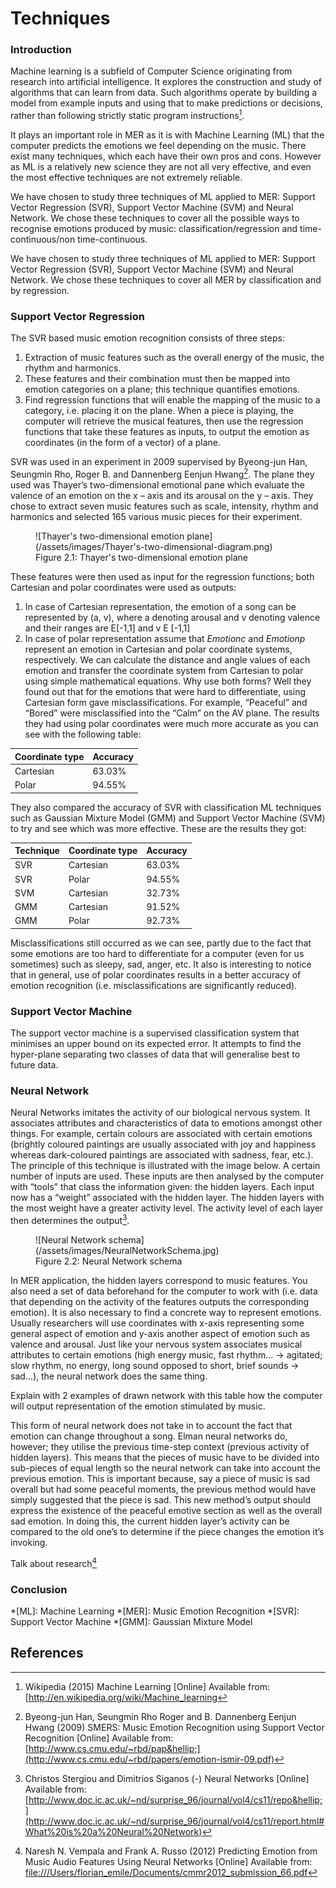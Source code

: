 # Techniques

### Introduction

Machine learning is a subfield of Computer Science originating from research into artificial intelligence. It explores the construction and study of algorithms that can learn from data. Such algorithms operate by building a model from example inputs and using that to make predictions or decisions, rather than following strictly static program instructions[^1].

It plays an important role in MER as it is with Machine Learning (ML) that the computer predicts the emotions we feel depending on the music. There exist many techniques, which each have their own pros and cons. However as ML is a relatively new science they are not all very effective, and even the most effective techniques are not extremely reliable.

We have chosen to study three techniques of ML applied to MER:  Support Vector Regression (SVR), Support Vector Machine (SVM) and Neural Network. We chose these techniques to cover all the possible ways to recognise emotions produced by music: classification/regression and time-continuous/non time-continuous.

We have chosen to study three techniques of ML applied to MER:  Support Vector Regression (SVR), Support Vector Machine (SVM) and Neural Network. We chose these techniques to cover all MER by classification and by regression.

### Support Vector Regression

The SVR based music emotion recognition consists of three steps:


1. Extraction of music features such as the overall energy of the music, the rhythm and harmonics.
2. These features and their combination must then be mapped into emotion categories on a plane; this technique quantifies emotions.
3. Find regression functions that will enable the mapping of the music to a category, i.e. placing it on the plane. When a piece is playing, the computer will retrieve the musical features, then use the regression functions that take these features as inputs, to output the emotion as coordinates (in the form of a vector) of a plane.


SVR was used in an experiment in 2009 supervised by Byeong-jun Han, Seungmin Rho, Roger B. and Dannenberg Eenjun Hwang[^2]. The plane they used was Thayer’s two-dimensional emotional pane which evaluate the valence of an emotion on the x – axis and its arousal on the y – axis. They chose to extract seven music features such as scale, intensity, rhythm and harmonics and selected 165 various music pieces for their experiment.  

<figure markdown="1">
![Thayer's two-dimensional emotion plane](/assets/images/Thayer's-two-dimensional-diagram.png)
<figcaption markdown="1">
  Figure 2.1: Thayer's two-dimensional emotion plane
</figcaption>
</figure>

These features were then used as input for the regression functions; both Cartesian and polar coordinates were used as outputs: 
1. In case of Cartesian representation, the emotion of a song can be represented by (a, v), where a denoting arousal and v denoting valence and their ranges are E[-1,1] and v E [-1,1]
2. In case of polar representation assume that *Emotionc* and *Emotionp* represent an emotion in Cartesian and polar coordinate systems, respectively. We can calculate the distance and angle values of each emotion and transfer the coordinate system from Cartesian to polar using simple mathematical equations.
Why use both forms? Well they found out that for the emotions that were hard to differentiate, using Cartesian form gave misclassifications. For example, “Peaceful” and “Bored” were misclassified into the “Calm” on the AV plane. The results they had using polar coordinates were much more accurate as you can see with the following table: 

Coordinate type           | Accuracy
--------------------------| ------------------------------------------------------------------------------------ 
Cartesian                 | 63.03%    
Polar                     | 94.55% 

They also compared the accuracy of SVR with classification ML techniques such as Gaussian Mixture Model (GMM) and Support Vector Machine (SVM) to try and see which was more effective. These are the results they got: 

Technique       | Coordinate type  | Accuracy
----------------| ---------------- | -----------------------------------------------------------------
SVR             | Cartesian        | 63.03% 
SVR             | Polar            | 94.55%
SVM             | Cartesian        | 32.73%
GMM             | Cartesian        | 91.52%
GMM             | Polar            | 92.73%

Misclassifications still occurred as we can see, partly due to the fact that some emotions are too hard to differentiate for a computer (even for us sometimes) such as sleepy, sad, anger, etc. It also is interesting to notice that in general, use of polar coordinates results in a better accuracy of emotion recognition (i.e. misclassifications are significantly reduced).

### Support Vector Machine

The support vector machine is a supervised classification system that minimises an upper bound on its expected error. It attempts to find the hyper-plane separating two classes of data that will generalise best to future data.

### Neural Network

Neural Networks imitates the activity of our biological nervous system. It associates attributes and characteristics of data to emotions amongst other things. For example, certain colours are associated with certain emotions (brightly coloured paintings are usually associated with joy and happiness whereas dark-coloured paintings are associated with sadness, fear, etc.). The principle of this technique is illustrated with the image below. A certain number of inputs are used. These inputs are then analysed by the computer with “tools” that class the information given: the hidden layers. Each input now has a “weight” associated with the hidden layer. The hidden layers with the most weight have a greater activity level. The activity level of each layer then determines the output[^3].

<figure markdown="1">
![Neural Network schema](/assets/images/NeuralNetworkSchema.jpg)
<figcaption markdown="1">
  Figure 2.2: Neural Network schema
</figcaption>
</figure>


In MER application, the hidden layers correspond to music features. You also need a set of data beforehand for the computer to work with (i.e. data that depending on the activity of the features outputs the corresponding emotion). It is also necessary to find a concrete way to represent emotions. Usually researchers will use coordinates with x-axis representing some general aspect of emotion and y-axis another aspect of emotion such as valence and arousal.
Just like your nervous system associates musical attributes to certain emotions (high energy music, fast rhythm&hellip; &rarr; agitated; slow rhythm, no energy, long sound opposed to short, brief sounds &rarr; sad&hellip;), the neural network does the same thing.

Explain with 2 examples of drawn network with this table how the computer will output representation of the emotion stimulated by music.

This form of neural network does not take in to account the fact that emotion can change throughout a song. Elman neural networks do, however; they utilise the previous time-step context (previous activity of hidden layers). This means that the pieces of music have to be divided into sub-pieces of equal length so the neural network can take into account the previous emotion. This is important because, say a piece of music is sad overall but had some peaceful moments, the previous method would have simply suggested that the piece is sad. This new method’s output should express the existence of the peaceful emotive section as well as the overall sad emotion.  In doing this, the current hidden layer’s activity can be compared to the old one’s to determine if the piece changes the emotion it’s invoking.

Talk about research[^4]

### Conclusion


*[ML]: Machine Learning
*[MER]: Music Emotion Recognition
*[SVR]: Support Vector Machine
*[GMM]: Gaussian Mixture Model

## References

[^1]: Wikipedia (2015) Machine Learning [Online] Available from: [<a href="]http://en.wikipedia.org/wiki/Machine_learning" TARGET="_blank">http://en.wikipedia.org/wiki/Machine_learning</a>  

[^2]: Byeong-jun Han, Seungmin Rho Roger and B. Dannenberg Eenjun Hwang (2009) SMERS: Music Emotion Recognition using Support Vector Recognition [Online] Available from:[http://www.cs.cmu.edu/~rbd/pap&hellip;](http://www.cs.cmu.edu/~rbd/papers/emotion-ismir-09.pdf)

[^3]: Christos Stergiou and Dimitrios Siganos (-) Neural Networks [Online] Available from: [http://www.doc.ic.ac.uk/~nd/surprise_96/journal/vol4/cs11/repo&hellip;](http://www.doc.ic.ac.uk/~nd/surprise_96/journal/vol4/cs11/report.html#What%20is%20a%20Neural%20Network)

[^4]: Naresh N. Vempala and Frank A. Russo (2012) Predicting Emotion from Music Audio Features Using Neural Networks [Online] Available from: <a href="file:///Users/florian_emile/Documents/cmmr2012_submission_66.pdf" TARGET="_blank">file:///Users/florian_emile/Documents/cmmr2012_submission_66.pdf</a> 

